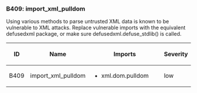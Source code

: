 ### B409: import\_xml\_pulldom

Using various methods to parse untrusted XML data is known to be
vulnerable to XML attacks. Replace vulnerable imports with the
equivalent defusedxml package, or make sure defusedxml.defuse\_stdlib()
is called.

<table>
<colgroup>
<col style="width: 8%" />
<col style="width: 28%" />
<col style="width: 49%" />
<col style="width: 15%" />
</colgroup>
<thead>
<tr class="header">
<th><p>ID</p></th>
<th><p>Name</p></th>
<th><p>Imports</p></th>
<th><p>Severity</p></th>
</tr>
</thead>
<tbody>
<tr class="odd">
<td><p>B409</p></td>
<td><p>import_xml_pulldom</p></td>
<td><ul>
<li><p>xml.dom.pulldom</p></li>
</ul></td>
<td><p>low</p></td>
</tr>
</tbody>
</table>

